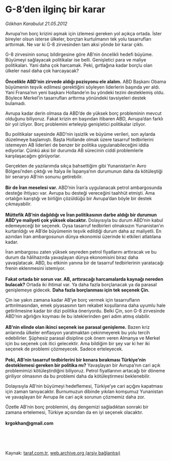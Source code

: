 # G-8’den ilginç bir karar

*Gökhan Karabulut 21.05.2012*

<div class="yazi"><p>Avrupa’nın borç krizini aşmak için izlemesi gereken yol açıkça ortada. İster bireyler olsun isterse ülkeler, borçtan kurtulmanın tek yolu tasarrufları arttırmak. Ne var ki G-8 zirvesinden tam aksi yönde bir karar çıktı.</p>
<p>G-8 zirvesinin sonuç bildirgesine göre AB’nin öncelikli hedefi büyüme. Büyümeyi sağlayacak politikalar ise belli. Genişletici para ve maliye politikaları. Yani daha çok harcamak. Peki, gırtlağına kadar borçlu olan ülkeler nasıl daha çok harcayacak?<br/><br/><b>Öncelikle ABD’nin zirvede aldığı pozisyonu ele alalım</b><b>.</b> ABD Başkanı Obama büyümenin teşvik edilmesi gerektiğini söyleyen liderlerin başında yer aldı. Yani Fransa’nın yeni başkanı Hollande’ın bu yöndeki tezini desteklemiş oldu. Böylece Merkel’in tasarrufları arttırma yönündeki tavsiyeleri destek bulamadı.</p>
<p>Avrupa kadar derin olmasa da ABD’de de yüksek borç probleminin mevcut olduğunu biliyoruz. Fakat krizin en başından itibaren ABD, Avrupa’dan farklı bir yol izliyor. Borç problemini erteleyip genişletici politikalar izliyor.</p>
<p>Bu politikalar sayesinde ABD’nin işsizlik ve büyüme verileri, son aylarda düzelmeye başlamıştı. Başta Hollande olmak üzere tasarruf tedbirlerini istemeyen AB liderleri de benzer bir politika uygulanabileceğini iddia ediyorlar. Çünkü aksi bir durumda AB sürecinin ciddi problemlerle karşılaşacağını görüyorlar.</p>
<p>Gerçekten de yazılarımda sıkça bahsettiğim gibi Yunanistan’ın Avro Bölgesi’nden çıktığı ve İtalya ile İspanya’nın durumunun daha da kötüleştiği bir senaryo AB’nin sonunu getirebilir.<br/><br/><b>Bir de İran meselesi var.</b> ABD’nin İran’a uygulanacak petrol ambargosunda desteğe ihtiyacı var. Avrupa bu desteği vereceğini taahhüt etmişti. Ama ortalığın karıştığı ve birliğin çözüldüğü bir Avrupa’dan böyle bir destek çıkmayabilir.<br/><br/><b>Müttefik AB’nin dağıldığı ve İran politikasının darbe aldığı bir durumun ABD’ye maliyeti çok yüksek olacaktır.</b> Dolayısıyla bu durum ABD’nin kabul edemeyeceği bir seçenek. Oysa tasarruf tedbirleri olmaksızın Yunanistan’ın kurtarıldığı ve AB’de büyümenin teşvik edildiği durum daha az maliyetli. En azından İran ambargosunun dünya ekonomisi üzerinde ki etkileri atlatılana kadar.</p>
<p>İran ambargosu zaten yüksek seyreden petrol fiyatlarını arttıracak ve bu durum da hâlihazırda yavaşlayan dünya ekonomisini biraz daha yavaşlatacak. ABD, bu etkinin yanına bir de tasarruf tedbirlerinin yaratacağı frenin eklenmesini istemiyor.<br/><br/><b>Fakat ortada bir sorun var. AB, arttıracağı harcamalarda kaynağı nereden bulacak?</b> Ortada iki ihtimal var. Ya daha fazla borçlanacak ya da parasal genişlemeye gidecek. <b>Daha fazla borçlanması için tek seçenek Çin.</b></p>
<p>Çin ise yakın zamana kadar AB’ye borç vermek için tasarrufların arttırılmasından, emek piyasasının tam rekabet koşullarına daha uyumlu hale getirilmesine kadar bir dizi politika öneriyordu. Belki Çin, son G-8 zirvesinde ABD’nin ağırlığını koyması ile bu isteklerinden geri adım atmış olabilir.<br/><br/><b>AB’nin elinde olan ikinci seçenek ise parasal genişleme.</b> Bazen kriz anlarında ülkeler enflasyon yaratmaktan çekinmeyerek bu yolu tercih edebilirler. Şüphesiz parasal disipline çok önem veren Almanya ve Merkel için bu seçenek çok itici gelecektir. Ama bildiğim bir şey var ki her iki seçenek de problemi çözmeyecek. Sadece erteleyecek.<br/><br/><b>Peki, AB’nin tasarruf tedbirlerini bir kenara bırakması Türkiye’nin desteklemesi gereken bir politika mı?</b> Yavaşlayan bir Avrupa’nın cari açık problemimizi kötüleştirdiğini biliyoruz. Petrol fiyatlarının artacağı bir döneme giriliyor olmasının da bu problemi daha da kötüleştirmesi beklenebilir.</p>
<p>Dolayısıyla AB’nin büyümeyi hedeflemesi, Türkiye’ye cari açığını kapatması için zaman tanıyacaktır. Burnumuzun dibinde yıkılan komşumuz Yunanistan ve yavaşlayan bir Avrupa ile cari açık sorunun çözmemiz daha zor. </p>
<p>Özetle AB’nin borç problemini, dış dengemizi sağladıktan sonraki bir zamana ertelemesi, Türkiye açısından da en iyi seçenek olacaktır.<br/><br/><b>krgokhan@gmail.com</b></p>
<p><b> </b></p>
<p><b> </b></p>
</div>

Kaynak: [taraf.com.tr](http://www.taraf.com.tr/gokhan-karabulut/makale-g-8-den-ilginc-bir-karar.htm), [web.archive.org (arşiv bağlantısı)](http://web.archive.org/web/20131107153810/http://www.taraf.com.tr/gokhan-karabulut/makale-g-8-den-ilginc-bir-karar.htm)
